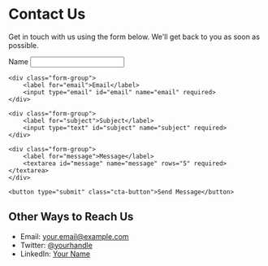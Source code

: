 # Contact Us

Get in touch with us using the form below. We'll get back to you as soon as possible.

<form id="contact-form" class="contact-form">
    <div class="form-group">
        <label for="name">Name</label>
        <input type="text" id="name" name="name" required>
    </div>
    
    <div class="form-group">
        <label for="email">Email</label>
        <input type="email" id="email" name="email" required>
    </div>
    
    <div class="form-group">
        <label for="subject">Subject</label>
        <input type="text" id="subject" name="subject" required>
    </div>
    
    <div class="form-group">
        <label for="message">Message</label>
        <textarea id="message" name="message" rows="5" required></textarea>
    </div>
    
    <button type="submit" class="cta-button">Send Message</button>
</form>

## Other Ways to Reach Us

- Email: your.email@example.com
- Twitter: [@yourhandle](https://twitter.com/yourhandle)
- LinkedIn: [Your Name](https://linkedin.com/in/yourprofile) 